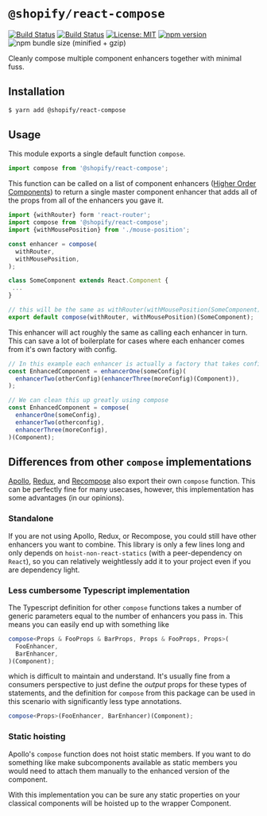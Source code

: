 # `@shopify/react-compose`

[![Build Status](https://github.com/Shopify/quilt/workflows/Node-CI/badge.svg?branch=master)](https://github.com/Shopify/quilt/actions?query=workflow%3ANode-CI)
[![Build Status](https://github.com/Shopify/quilt/workflows/Ruby-CI/badge.svg?branch=master)](https://github.com/Shopify/quilt/actions?query=workflow%3ARuby-CI)
[![License: MIT](https://img.shields.io/badge/License-MIT-green.svg)](LICENSE.md) [![npm version](https://badge.fury.io/js/%40shopify%2Freact-compose.svg)](https://badge.fury.io/js/%40shopify%2Freact-compose) ![npm bundle size (minified + gzip)](https://img.shields.io/bundlephobia/minzip/@shopify/react-compose.svg)

Cleanly compose multiple component enhancers together with minimal fuss.

## Installation

```bash
$ yarn add @shopify/react-compose
```

## Usage

This module exports a single default function `compose`.

```ts
import compose from '@shopify/react-compose';
```

This function can be called on a list of component enhancers ([Higher Order Components](https://reactjs.org/docs/higher-order-components.html)) to return a single master component enhancer that adds all of the props from all of the enhancers you gave it.

```ts
import {withRouter} form 'react-router';
import compose from '@shopify/react-compose';
import {withMousePosition} from './mouse-position';

const enhancer = compose(
  withRouter,
  withMousePosition,
);

class SomeComponent extends React.Component {
 ...
}

// this will be the same as withRouter(withMousePosition(SomeComponent))
export default compose(withRouter, withMousePosition)(SomeComponent);
```

This enhancer will act roughly the same as calling each enhancer in turn. This can save a lot of boilerplate for cases where each enhancer comes from it's own factory with config.

```ts
// In this example each enhancer is actually a factory that takes config.
const EnhancedComponent = enhancerOne(someConfig)(
  enhancerTwo(otherConfig)(enhancerThree(moreConfig)(Component)),
);

// We can clean this up greatly using compose
const EnhancedComponent = compose(
  enhancerOne(someConfig),
  enhancerTwo(otherconfig),
  enhancerThree(moreConfig),
)(Component);
```

## Differences from other `compose` implementations

[Apollo](https://www.apollographql.com/docs/react/api/react-apollo.html#compose), [Redux](https://redux.js.org/api-reference/compose), and [Recompose](https://github.com/acdlite/recompose/blob/master/docs/API.md) also export their own `compose` function. This can be perfectly fine for many usecases, however, this implementation has some advantages (in our opinions).

### Standalone

If you are not using Apollo, Redux, or Recompose, you could still have other enhancers you want to combine. This library is only a few lines long and only depends on `hoist-non-react-statics` (with a peer-dependency on `React`), so you can relatively weightlessly add it to your project even if you are dependency light.

### Less cumbersome Typescript implementation

The Typescript definition for other `compose` functions takes a number of generic parameters equal to the number of enhancers you pass in. This means you can easily end up with something like

```ts
compose<Props & FooProps & BarProps, Props & FooProps, Props>(
  FooEnhancer,
  BarEnhancer,
)(Component);
```

which is difficult to maintain and understand. It's usually fine from a consumers perspective to just define the _output_ props for these types of statements, and the definition for `compose` from this package can be used in this scenario with significantly less type annotations.

```ts
compose<Props>(FooEnhancer, BarEnhancer)(Component);
```

### Static hoisting

Apollo's `compose` function does not hoist static members. If you want to do something like make subcomponents available as static members you would need to attach them manually to the enhanced version of the component.

With this implementation you can be sure any static properties on your classical components will be hoisted up to the wrapper Component.
